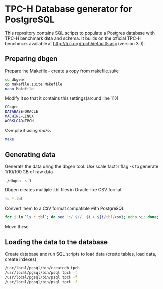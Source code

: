 TPC-H Database generator for PostgreSQL 
==========================

This repository contains SQL scripts to populate a Postgres database with TPC-H benchmark data and schema. It builds on the official TPC-H
benchmark available at http://tpc.org/tpch/default5.asp (version 3.0). 


Preparing dbgen
------------------------
Prepare the Makefile - create a copy from makefile.suite
```bash
cd dbgen/
cp makefile.suite Makefile
nano Makefile
```

Modify it so that it contains this settings(around line 110)
```bash
CC=gcc
DATABASE=ORACLE
MACHINE=LINUX
WORKLOAD=TPCH
```

Compile it using *make*.
```bash
make
```

Generating data
---------------
Generate the data using the dbgen tool. Use scale factor flag *-s* to generate 1/10/100 GB of raw data
```bash
./dbgen -s 1
```

Dbgen creates multiple .tbl files in Oracle-like CSV format
```bash
ls *.tbl
```

Convert them to a CSV format compatible with PostgreSQL
```bash
for i in `ls *.tbl`; do sed 's/|$//' $i > ${i/tbl/csv}; echo $i; done;
```

Move these

Loading the data to the database
---------------


Create database and run SQL scripts to load data (create tables, load data, create indexes)
```bash
/usr/local/pgsql/bin/createdb tpch
/usr/local/pgsql/bin/psql tpch -f 
/usr/local/pgsql/bin/psql tpch -f 
/usr/local/pgsql/bin/psql tpch -f 
```